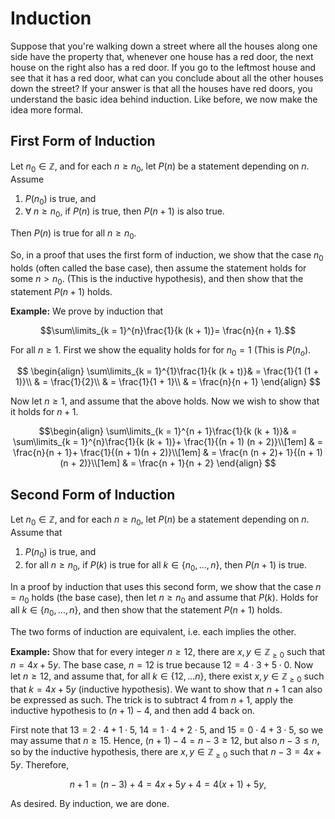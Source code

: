# Induction

Suppose that you're walking down a street where all the houses along one side have the property that, whenever one house has a red door, the next house on the right also has a red door. If you go to the leftmost house and see that it has a red door, what can you conclude about all the other houses down the street? If your answer is that all the houses have red doors, you understand the basic idea behind induction. Like before, we now make the idea more formal.

## First Form of Induction

Let $n_{0}\in \mathbb{Z}$, and for each $n \geq n_{0}$, let $P (n)$ be a statement  depending on $n$. Assume

1. $P (n_{0})$ is true, and
2. $\forall \; n \geq n_{0}$, if $P (n)$ is true, then $P (n + 1)$ is also true.

Then $P (n)$ is true for all $n\geq n_{0}$.

So, in a proof that uses the first form of induction, we show that the case $n_{0}$ holds (often called the base case), then assume the statement holds for some $n > n_{0}$. (This is the inductive hypothesis), and then show that the statement $P (n + 1)$ holds.

**Example:** We prove by induction that

$$\sum\limits_{k = 1}^{n}\frac{1}{k (k + 1)}= \frac{n}{n + 1}.$$

For all $n \geq 1$. First we show the equality holds for for $n_{0}= 1$ (This is $P (n_{o}$).

$$ \begin{align}
\sum\limits_{k = 1}^{1}\frac{1}{k (k + t)}& = \frac{1}{1 (1 + 1)}\\
& = \frac{1}{2}\\
& = \frac{1}{1 + 1}\\
& = \frac{n}{n + 1}
\end{align}
$$

Now let $n \geq 1$, and assume that the above holds. Now we wish to show that it holds for $n + 1$.

$$\begin{align}
\sum\limits_{k = 1}^{n + 1}\frac{1}{k (k + 1)}& = \sum\limits_{k = 1}^{n}\frac{1}{k (k + 1)}+ \frac{1}{(n + 1) (n + 2)}\\[1em]
& = \frac{n}{n + 1}+ \frac{1}{(n + 1)(n + 2)}\\[1em]
& = \frac{n (n + 2)+ 1}{(n + 1)(n + 2)}\\[1em]
& = \frac{n + 1}{n + 2}
\end{align}
$$

## Second Form of Induction

Let $n_{0}\in \mathbb{Z}$, and for each $n \geq n_{0}$, let $P (n)$ be a statement depending on $n$. Assume that
1. $P (n_{0})$ is true, and
2. for all $n \geq n_{0}$, if $P (k)$ is true for all $k \in \{n_{0},..., n\}$, then $P (n + 1)$ is true.

In a proof by induction that uses this second form, we show that the case $n = n_{0}$ holds (the base case), then let $n \geq n_{0}$ and assume that $P (k)$. Holds for all $k \in \{n_{0},..., n\}$, and then show that the statement $P (n + 1)$ holds.

The two forms of induction are equivalent, i.e. each implies the other.

**Example:** Show that for every integer $n \geq 12$, there are $x, y \in \mathbb{Z}_{\geq 0}$ such that $n = 4x + 5y$. The base case, $n = 12$ is true because $12 = 4 \cdot 3 + 5 \cdot 0$. Now let $n \geq 12$, and assume that, for all $k \in \{12,... n\}$, there exist $x, y \in \mathbb{Z}_{\geq 0}$ such that $k = 4x + 5y$ (inductive hypothesis). We want to show that $n + 1$ can also be expressed as such. The trick is to subtract $4$ from $n + 1$, apply the inductive hypothesis to $(n + 1)-4$, and then add $4$ back on.

First note that $13 = 2 \cdot 4 + 1 \cdot 5$, $14 = 1 \cdot 4 + 2 \cdot 5$, and $15 = 0 \cdot 4 + 3 \cdot 5$, so we may assume that $n \geq 15$. Hence, $(n + 1)-4= n-3 \geq 12$, but also $n-3 \leq n$, so by the inductive hypothesis, there are $x, y \in \mathbb{Z}_{\geq 0}$ such that $n-3 = 4x + 5y$. Therefore,

$$n + 1 = (n-3)+ 4 = 4x + 5y + 4 = 4 (x + 1)+ 5y,$$

As desired. By induction, we are done.